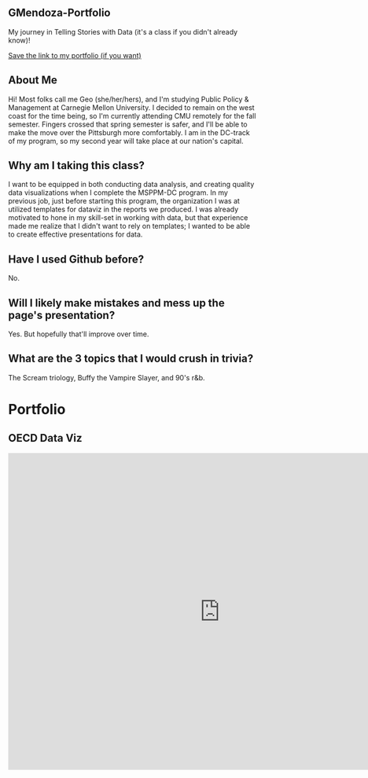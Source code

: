 ## GMendoza-Portfolio
My journey in Telling Stories with Data (it's a class if you didn't already know)!

[Save the link to my portfolio (if you want)](https://gsmendoz.github.io/GMendoza-Portfolio/)

## About Me
Hi! Most folks call me Geo (she/her/hers), and I'm studying Public Policy & Management at Carnegie Mellon University. I decided to remain on the west coast for the time being, so I'm currently attending CMU remotely for the fall semester. Fingers crossed that spring semester is safer, and I'll be able to make the move over the Pittsburgh more comfortably. I am in the DC-track of my program, so my second year will take place at our nation's capital. 

## Why am I taking this class?
I want to be equipped in both conducting data analysis, and creating quality data visualizations when I complete the MSPPM-DC program. In my previous job, just before starting this program, the organization I was at utilized templates for dataviz in the reports we produced. I was already motivated to hone in my skill-set in working with data, but that experience made me realize that I didn't want to rely on templates; I wanted to be able to create effective presentations for data. 

## Have I used Github before?
No. 

## Will I likely make mistakes and mess up the page's presentation?
Yes. But hopefully that'll improve over time. 

## What are the 3 topics that I would crush in trivia?
The Scream triology, Buffy the Vampire Slayer, and 90's r&b. 

# Portfolio

## OECD Data Viz

<iframe src="https://data.oecd.org/chart/65K1" width="860" height="645" style="border: 0" mozallowfullscreen="true" webkitallowfullscreen="true" allowfullscreen="true"><a href="https://data.oecd.org/chart/65K1" target="_blank">OECD Chart: General government debt, Total, % of GDP, Annual, 2010</a></iframe>

